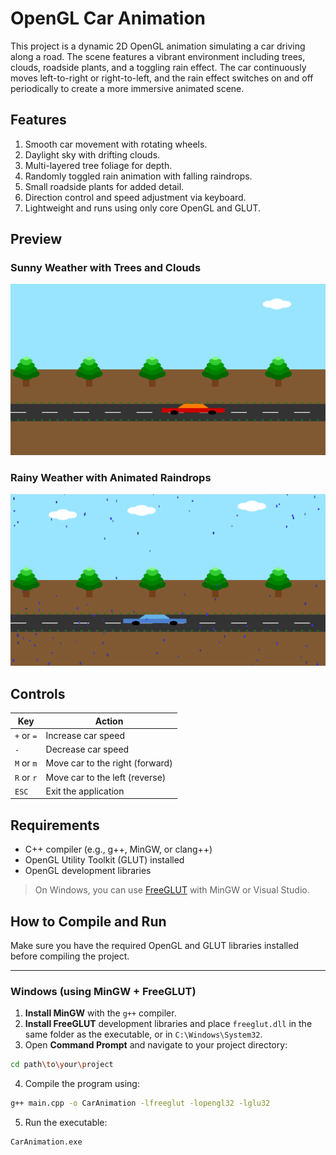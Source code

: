 # OpenGL Car Animation 

This project is a dynamic 2D OpenGL animation simulating a car driving along a road. The scene features a vibrant environment including trees, clouds, roadside plants, and a toggling rain effect. The car continuously moves left-to-right or right-to-left, and the rain effect switches on and off periodically to create a more immersive animated scene.

## Features

1. Smooth car movement with rotating wheels.
2. Daylight sky with drifting clouds.
3. Multi-layered tree foliage for depth.
4. Randomly toggled rain animation with falling raindrops.
5. Small roadside plants for added detail.
6. Direction control and speed adjustment via keyboard.
7. Lightweight and runs using only core OpenGL and GLUT.

## Preview

### Sunny Weather with Trees and Clouds
![Sunny Scene](red_car.png)

### Rainy Weather with Animated Raindrops
![Rain Scene](blue_car.png)

## Controls

| Key | Action |
|-----|--------|
| `+` or `=` | Increase car speed |
| `-`         | Decrease car speed |
| `M` or `m`  | Move car to the right (forward) |
| `R` or `r`  | Move car to the left (reverse) |
| `ESC`       | Exit the application |

## Requirements

- C++ compiler (e.g., g++, MinGW, or clang++)
- OpenGL Utility Toolkit (GLUT) installed
- OpenGL development libraries

> On Windows, you can use [FreeGLUT](http://freeglut.sourceforge.net/) with MinGW or Visual Studio.  


##  How to Compile and Run

Make sure you have the required OpenGL and GLUT libraries installed before compiling the project.

---

### Windows (using MinGW + FreeGLUT)

1. **Install MinGW** with the `g++` compiler.
2. **Install FreeGLUT** development libraries and place `freeglut.dll` in the same folder as the executable, or in `C:\Windows\System32`.
3. Open **Command Prompt** and navigate to your project directory:
```bash
cd path\to\your\project
```
4. Compile the program using:
```bash
g++ main.cpp -o CarAnimation -lfreeglut -lopengl32 -lglu32
```
5. Run the executable:
```bash
CarAnimation.exe
```






